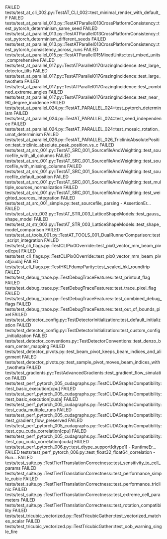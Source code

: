 FAILED tests/test_at_cli_002.py::TestAT_CLI_002::test_minimal_render_with_default_F
FAILED tests/test_at_parallel_013.py::TestATParallel013CrossPlatformConsistency::test_pytorch_determinism_same_seed
FAILED tests/test_at_parallel_013.py::TestATParallel013CrossPlatformConsistency::test_pytorch_determinism_different_seeds
FAILED tests/test_at_parallel_013.py::TestATParallel013CrossPlatformConsistency::test_pytorch_consistency_across_runs
FAILED tests/test_at_parallel_015.py::TestATParallel015MixedUnits::test_mixed_units_comprehensive
FAILED tests/test_at_parallel_017.py::TestATParallel017GrazingIncidence::test_large_detector_tilts
FAILED tests/test_at_parallel_017.py::TestATParallel017GrazingIncidence::test_large_twotheta
FAILED tests/test_at_parallel_017.py::TestATParallel017GrazingIncidence::test_combined_extreme_angles
FAILED tests/test_at_parallel_017.py::TestATParallel017GrazingIncidence::test_near_90_degree_incidence
FAILED tests/test_at_parallel_024.py::TestAT_PARALLEL_024::test_pytorch_determinism
FAILED tests/test_at_parallel_024.py::TestAT_PARALLEL_024::test_seed_independence
FAILED tests/test_at_parallel_024.py::TestAT_PARALLEL_024::test_mosaic_rotation_umat_determinism
FAILED tests/test_at_parallel_026.py::TestAT_PARALLEL_026_TriclinicAbsolutePosition::test_triclinic_absolute_peak_position_vs_c
FAILED tests/test_at_src_001.py::TestAT_SRC_001_SourcefileAndWeighting::test_sourcefile_with_all_columns
FAILED tests/test_at_src_001.py::TestAT_SRC_001_SourcefileAndWeighting::test_sourcefile_with_missing_columns
FAILED tests/test_at_src_001.py::TestAT_SRC_001_SourcefileAndWeighting::test_sourcefile_default_position
FAILED tests/test_at_src_001.py::TestAT_SRC_001_SourcefileAndWeighting::test_multiple_sources_normalization
FAILED tests/test_at_src_001.py::TestAT_SRC_001_SourcefileAndWeighting::test_weighted_sources_integration
FAILED tests/test_at_src_001_simple.py::test_sourcefile_parsing - AssertionEr...
FAILED tests/test_at_str_003.py::TestAT_STR_003_LatticeShapeModels::test_gauss_shape_model
FAILED tests/test_at_str_003.py::TestAT_STR_003_LatticeShapeModels::test_shape_model_comparison
FAILED tests/test_at_tools_001.py::TestAT_TOOLS_001_DualRunnerComparison::test_script_integration
FAILED tests/test_cli_flags.py::TestCLIPix0Override::test_pix0_vector_mm_beam_pivot[cpu]
FAILED tests/test_cli_flags.py::TestCLIPix0Override::test_pix0_vector_mm_beam_pivot[cuda]
FAILED tests/test_cli_flags.py::TestHKLFdumpParity::test_scaled_hkl_roundtrip
FAILED tests/test_debug_trace.py::TestDebugTraceFeatures::test_printout_flag
FAILED tests/test_debug_trace.py::TestDebugTraceFeatures::test_trace_pixel_flag
FAILED tests/test_debug_trace.py::TestDebugTraceFeatures::test_combined_debug_flags
FAILED tests/test_debug_trace.py::TestDebugTraceFeatures::test_out_of_bounds_pixel
FAILED tests/test_detector_config.py::TestDetectorInitialization::test_default_initialization
FAILED tests/test_detector_config.py::TestDetectorInitialization::test_custom_config_initialization
FAILED tests/test_detector_conventions.py::TestDetectorConventions::test_denzo_beam_center_mapping
FAILED tests/test_detector_pivots.py::test_beam_pivot_keeps_beam_indices_and_alignment
FAILED tests/test_detector_pivots.py::test_sample_pivot_moves_beam_indices_with_twotheta
FAILED tests/test_gradients.py::TestAdvancedGradients::test_gradient_flow_simulation
FAILED tests/test_perf_pytorch_005_cudagraphs.py::TestCUDAGraphsCompatibility::test_basic_execution[cpu]
FAILED tests/test_perf_pytorch_005_cudagraphs.py::TestCUDAGraphsCompatibility::test_basic_execution[cuda]
FAILED tests/test_perf_pytorch_005_cudagraphs.py::TestCUDAGraphsCompatibility::test_cuda_multiple_runs
FAILED tests/test_perf_pytorch_005_cudagraphs.py::TestCUDAGraphsCompatibility::test_gradient_flow_preserved
FAILED tests/test_perf_pytorch_005_cudagraphs.py::TestCUDAGraphsCompatibility::test_cpu_cuda_correlation[cpu]
FAILED tests/test_perf_pytorch_005_cudagraphs.py::TestCUDAGraphsCompatibility::test_cpu_cuda_correlation[cuda]
FAILED tests/test_perf_pytorch_006.py::test_dtype_support[dtype1] - RuntimeEr...
FAILED tests/test_perf_pytorch_006.py::test_float32_float64_correlation - Run...
FAILED tests/test_suite.py::TestTier1TranslationCorrectness::test_sensitivity_to_cell_params
FAILED tests/test_suite.py::TestTier1TranslationCorrectness::test_performance_simple_cubic
FAILED tests/test_suite.py::TestTier1TranslationCorrectness::test_performance_triclinic
FAILED tests/test_suite.py::TestTier1TranslationCorrectness::test_extreme_cell_parameters
FAILED tests/test_suite.py::TestTier1TranslationCorrectness::test_rotation_compatibility
FAILED tests/test_tricubic_vectorized.py::TestTricubicGather::test_vectorized_matches_scalar
FAILED tests/test_tricubic_vectorized.py::TestTricubicGather::test_oob_warning_single_fire
